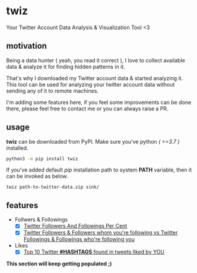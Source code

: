 # twiz
Your Twitter Account Data Analysis &amp; Visualization Tool &lt;3

## motivation

Being a data hunter ( yeah, you read it correct ), I love to collect available data & analyze it for finding hidden patterns in it.

That's why I downloaded my Twitter account data & started analyzing it. This tool can be used for analyzing your twitter account data without sending any of it to remote machines.

I'm adding some features here, if you feel some improvements can be done there, please feel free to contact me or you can always raise a PR.

## usage

**twiz** can be downloaded from PyPI. Make sure you've python _( >=3.7 )_ installed.

```bash
python3 -m pip install twiz
```

If you've added default _pip_ installation path to system **PATH** variable, then it can be invoked as below.

```
twiz path-to-twitter-data.zip sink/
```

## features

- Follwers & Followings
    - [x] [Twitter Followers And Followings Per Cent](./docs/twitterFollowersAndFollowingsForYOU.md)
    - [x] [Twitter Followers & Followers whom you're following vs Twitter Followings & Followings who're following you](./docs/twitterFollowersFollowingsAndIntersectionForYOU.md)

- Likes
    - [x] [Top 10 Twitter **#HASHTAGS** found in tweets liked by YOU](./docs/top10TwitterHashTagsFoundInTweetsLikedByYOU.md)

**This section will keep getting populated ;)**
